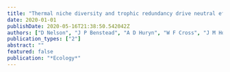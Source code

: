 ```yaml
---
title: "Thermal niche diversity and trophic redundancy drive neutral effects of warming on energy flux through a stream food web"
date: 2020-01-01
publishDate: 2020-05-16T21:38:50.542042Z
authors: ["D Nelson", "J P Benstead", "A D Huryn", "W F Cross", "J M Hood", " P W Johnson"]
publication_types: ["2"]
abstract: ""
featured: false
publication: "*Ecology*"
---
```


